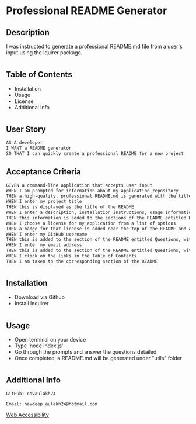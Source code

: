 # Professional README Generator

## Description
I was instructed to generate a professional README.md file from a user's input using the Iquirer package. 
#
## Table of Contents
- Installation
- Usage
- License
- Additional Info
#
## User Story

```md
AS A developer
I WANT a README generator
SO THAT I can quickly create a professional README for a new project
```

## Acceptance Criteria

```md
GIVEN a command-line application that accepts user input
WHEN I am prompted for information about my application repository
THEN a high-quality, professional README.md is generated with the title of my project and sections entitled Description, Table of Contents, Installation, Usage, License, Contributing, Tests, and Questions
WHEN I enter my project title
THEN this is displayed as the title of the README
WHEN I enter a description, installation instructions, usage information, contribution guidelines, and test instructions
THEN this information is added to the sections of the README entitled Description, Installation, Usage, Contributing, and Tests
WHEN I choose a license for my application from a list of options
THEN a badge for that license is added near the top of the README and a notice is added to the section of the README entitled License that explains which license the application is covered under
WHEN I enter my GitHub username
THEN this is added to the section of the README entitled Questions, with a link to my GitHub profile
WHEN I enter my email address
THEN this is added to the section of the README entitled Questions, with instructions on how to reach me with additional questions
WHEN I click on the links in the Table of Contents
THEN I am taken to the corresponding section of the README
```
#
## Installation 
- Download via Github
- Install inquirer
#
## Usage 
- Open terminal on your device
- Type 'node index.js'
- Go through the prompts and answer the questions detailed
- Once completed, a README.md will be generated under "utils" folder
#
## Additional Info

    GitHub: navaulakh24

    Email: navdeep_aulakh24@hotmail.com

[Web Accessibility](https://drive.google.com/file/d/14lkUgxLPbmypzkVgyIzTR23vpG3fZ03s/view)

